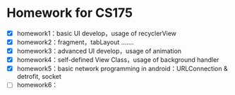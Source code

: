 # Homework for CS175

- [x] homework1：basic UI develop，usage of recyclerView
- [x] homework2：fragment，tabLayout …….
- [x] homework3：advanced UI develop，usage of animation
- [x] homework4：self-defined View Class，usage of background handler
- [x] homework5：basic network programming in android：URLConnection & detrofit, socket
- [ ] homework6：